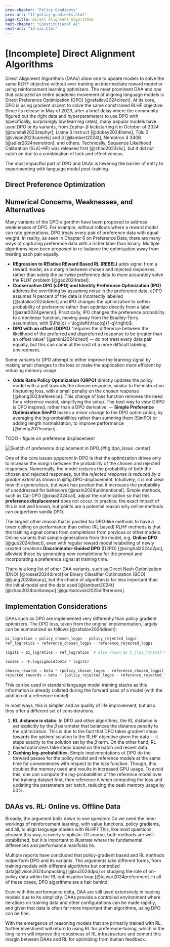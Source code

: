 ```yaml
---
prev-chapter: "Policy Gradients"
prev-url: "11-policy-gradients.html"
page-title: Direct Alignment Algorithms
next-chapter: "Constitutional AI"
next-url: "13-cai.html"
---
```


# [Incomplete] Direct Alignment Algorithms

Direct Alignment Algorithms (DAAs) allow one to update models to solve the  same RLHF objective without ever training an intermediate reward model or using reinforcement learning optimizers.
The most prominent DAA and one that catalyzed an entire academic movement of aligning language models is Direct Preference Optimization (DPO) [@rafailov2024direct].
At its core, DPO is using gradient ascent to solve the same constrained RLHF objective.
Since its release in May of 2023, after a brief delay where the community figured out the right data and hyperparameters to use DPO with (specifically, surprisingly low learning rates), many popular models have used DPO or its variants, from Zephyr-$\beta$ kickstarting it in October of 2024 [@tunstall2023zephyr], Llama 3 Instruct [@dubey2024llama], Tülu 2 [@ivison2023camels] and 3 [@lambert2024t], Nemotron 4 340B [@adler2024nemotron], and others.
Technically, Sequence Likelihood Calibration (SLiC-HF) was released first [@zhao2023slic], but it did not catch on due to a combination of luck and effectiveness.

The most impactful part of DPO and DAAs is lowering the barrier of entry to experimenting with language model post-training.

## Direct Preference Optimization

## Numerical Concerns, Weaknesses, and Alternatives

Many variants of the DPO algorithm have been proposed to address weaknesses of DPO.
For example, without rollouts where a reward model can rate generations, DPO treats every pair of preference data with equal weight. 
In reality, as seen in Chapter 6 on Preference Data, there are many ways of capturing preference data with a richer label than binary.
Multiple algorithms have been proposed to re-balance the optimization away from treating each pair equally.

- **REgression to RElative REward Based RL (REBEL)** adds signal from a reward model, as a margin between chosen and rejected responses, rather than solely the pairwise preference data to more accurately solve the RLHF problem [@gao2024rebel].
- **Conservative DPO (cDPO) and Identity Preference Optimization (IPO)** address the overfitting by assuming noise in the preference data. cDPO assumes N percent of the data is incorrectly labelled [@rafailov2024direct] and IPO changes the optimization to soften probability of preference rather than optimize directly from a label [@azar2024general]. Practically, IPO changes the preference probability to a nonlinear function, moving away from the Bradley-Terry assumption, with $\Psi(q) = \log\left(\frac{q}{1-q}\right)$.
- **DPO with an offset (ODPO)** "requires the difference between the likelihood of the preferred and dispreferred response to be greater than an offset value" [@amini2024direct] -- do not treat every data pair equally, but this can come at the cost of a more difficult labeling environment.

Some variants to DPO attempt to either improve the learning signal by making small changes to the loss or make the application more efficient by reducing memory usage.

- **Odds Ratio Policy Optimization (ORPO)** directly updates the policy model with a pull towards the chosen response, similar to the instruction finetuning loss, with a small penalty on the chosen response [@hong2024reference]. This change of loss function removes the need for a reference model, simplifying the setup. The best way to view ORPO is DPO inspired, rather than a DPO derivative.
-- **Simple Preference Optimization SimPO** makes a minor change to the DPO optimization, by averaging the log-probabilities rather than summing them (SimPO) or adding length normalization, to improve performance [@meng2025simpo].


TODO - figure on preference displacement

![Sketch of preference displacement in DPO.](images/DPO-displacement.png){#fig:dpo_issue .center}

One of the core issues *apparent* in DPO is that the optimization drives only to increase the margin between the probability of the chosen and rejected responses.
Numerically, the model reduces the probabiltiy of both the chosen and rejected responses, but the *rejected response is reduced by a greater extent* as shown in @fig:DPO-displacement.
Intuitively, it is not clear how this generalizes, but work has posited that it increases the probability of unaddressed for behaviors [@razin2024unintentional]. 
Simple methods, such as Cal-DPO [@xiao2024cal], adjust the optimization so that this **preference displacement** does not occur.
In practice, the exact impact of this is not well known, but points are a potential reason why online methods can outperform vanilla DPO.

The largest other reason that is posited for DPO-like methods to have a lower ceiling on performance than online (RL based) RLHF methods is that the training signal comes from completions from previous or other models.
Online variants that sample generations from the model, e.g. **Online DPO** [@guo2024direct], even with regular reward model relabelling of newly created creations **Discriminator-Guided DPO** (D2PO) [@singhal2024d2po], alleviate these by generating new completions for the prompt and incorporating a preference signal at training time.

There is a long list of other DAA variants, such as Direct Nash Optimization (DNO) [@rosset2024direct] or Binary Classifier Optimization (BCO) [@jung2024binary], but the choice of algorithm is far less important than the initial model and the data used [@lambert2024t] [@zhao2024rainbowpo] [@gorbatovski2025differences].

## Implementation Considerations

DAAs such as DPO are implemented very differently than policy gradient optimizers.
The DPO loss, taken from the original implementation, largely can be summarized as follows [@rafailov2024direct]:

```python
pi_logratios = policy_chosen_logps - policy_rejected_logps
ref_logratios = reference_chosen_logps - reference_rejected_logps

logits = pi_logratios - ref_logratios  # also known as h_{\pi_\theta}^{y_w,y_l}

losses = -F.logsigmoid(beta * logits)

chosen_rewards = beta * (policy_chosen_logps - reference_chosen_logps).detach()
rejected_rewards = beta * (policy_rejected_logps - reference_rejected_logps).detach()
```

This can be used in standard language model training stacks as this information is already collated during the forward pass of a model (with the addition of a reference model).

In most ways, this is simpler and an quality of life improvement, but also they offer a different set of considerations.

1. **KL distance is static**: In DPO and other algorithms, the KL distance is set explicitly by the $\beta$ parameter that balances the distance penalty to the optimization. This is due to the fact that DPO takes gradient steps towards the *optimal* solution to the RLHF objective given the data -- it steps exactly to the solution set by the $\beta$ term. On the other hand, RL based optimizers take steps based on the batch and recent data.
2. **Caching log-probabilities**: Simple implementations of DPO do the forward passes for the policy model and reference models at the same time for conveniences with respect to the loss function. Though, this doubles the memory used and results in increased GPU usage. To avoid this, one can compute the log-probabilities of the reference model over the training dataset first, then reference it when computing the loss and updating the parameters per batch, reducing the peak memory usage by 50%.


## DAAs vs. RL: Online vs. Offline Data

Broadly, the argument boils down to one question: Do we need the inner workings of reinforcement learning, with value functions, policy gradients, and all, to align language models with RLHF? 
This, like most questions phrased this way, is overly simplistic. 
Of course, both methods are well-established, but it is important to illustrate where the fundamental differences and performance manifolds lie.

Multiple reports have concluded that policy-gradient based and RL methods outperform DPO and its variants.
The arguments take different forms, from training models with different algorithms but controlled data[@ivison2024unpacking] [@xu2024dpo] or studying the role of on-policy data within the RL optimization loop [@tajwar2024preference].
In all of these cases, DPO algorithms are a hair behind.

Even with this performance delta, DAA are still used extensively in leading models due to its simplicity.
DAAs provide a controlled environment where iterations on training data and other configurations can be made rapidly, and given that data is often far more important than algorithms, using DPO can be fine.

With the emergence of reasoning models that are primarily trained with RL, further investment will return to using RL for preference-tuning, which in the long-term will improve the robustness of RL infrastructure and cement this margin between DAAs and RL for optimizing from human feedback.